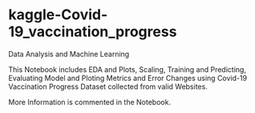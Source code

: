 # kaggle-Covid-19_vaccination_progress
Data Analysis and Machine Learning


This Notebook includes EDA and Plots, Scaling, Training and Predicting, Evaluating Model and Ploting Metrics and Error Changes using Covid-19 Vaccination Progress Dataset collected
from valid Websites.


More Information is commented in the Notebook.
